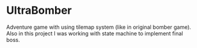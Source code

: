 # UltraBomber
Adventure game with using tilemap system (like in original bomber game). Also in this project I was working with state machine to implement final boss.
